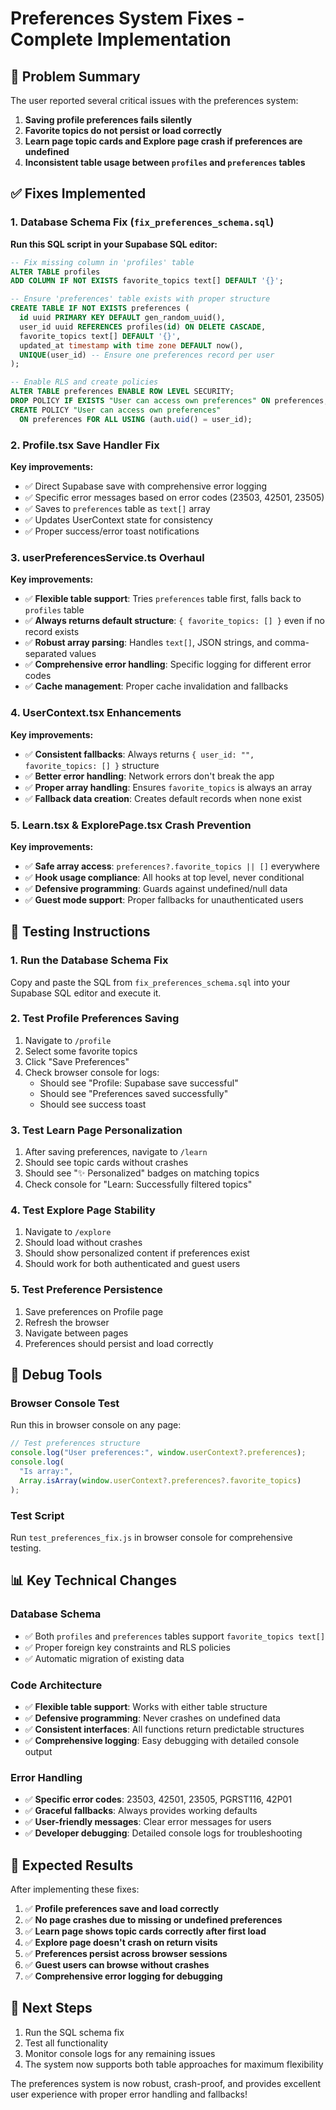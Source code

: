 # Preferences System Fixes - Complete Implementation

## 🎯 Problem Summary

The user reported several critical issues with the preferences system:

1. **Saving profile preferences fails silently**
2. **Favorite topics do not persist or load correctly**
3. **Learn page topic cards and Explore page crash if preferences are undefined**
4. **Inconsistent table usage between `profiles` and `preferences` tables**

## ✅ Fixes Implemented

### 1. Database Schema Fix (`fix_preferences_schema.sql`)

**Run this SQL script in your Supabase SQL editor:**

```sql
-- Fix missing column in 'profiles' table
ALTER TABLE profiles
ADD COLUMN IF NOT EXISTS favorite_topics text[] DEFAULT '{}';

-- Ensure 'preferences' table exists with proper structure
CREATE TABLE IF NOT EXISTS preferences (
  id uuid PRIMARY KEY DEFAULT gen_random_uuid(),
  user_id uuid REFERENCES profiles(id) ON DELETE CASCADE,
  favorite_topics text[] DEFAULT '{}',
  updated_at timestamp with time zone DEFAULT now(),
  UNIQUE(user_id) -- Ensure one preferences record per user
);

-- Enable RLS and create policies
ALTER TABLE preferences ENABLE ROW LEVEL SECURITY;
DROP POLICY IF EXISTS "User can access own preferences" ON preferences;
CREATE POLICY "User can access own preferences"
  ON preferences FOR ALL USING (auth.uid() = user_id);
```

### 2. Profile.tsx Save Handler Fix

**Key improvements:**

- ✅ Direct Supabase save with comprehensive error logging
- ✅ Specific error messages based on error codes (23503, 42501, 23505)
- ✅ Saves to `preferences` table as `text[]` array
- ✅ Updates UserContext state for consistency
- ✅ Proper success/error toast notifications

### 3. userPreferencesService.ts Overhaul

**Key improvements:**

- ✅ **Flexible table support**: Tries `preferences` table first, falls back to `profiles` table
- ✅ **Always returns default structure**: `{ favorite_topics: [] }` even if no record exists
- ✅ **Robust array parsing**: Handles `text[]`, JSON strings, and comma-separated values
- ✅ **Comprehensive error handling**: Specific logging for different error codes
- ✅ **Cache management**: Proper cache invalidation and fallbacks

### 4. UserContext.tsx Enhancements

**Key improvements:**

- ✅ **Consistent fallbacks**: Always returns `{ user_id: "", favorite_topics: [] }` structure
- ✅ **Better error handling**: Network errors don't break the app
- ✅ **Proper array handling**: Ensures `favorite_topics` is always an array
- ✅ **Fallback data creation**: Creates default records when none exist

### 5. Learn.tsx & ExplorePage.tsx Crash Prevention

**Key improvements:**

- ✅ **Safe array access**: `preferences?.favorite_topics || []` everywhere
- ✅ **Hook usage compliance**: All hooks at top level, never conditional
- ✅ **Defensive programming**: Guards against undefined/null data
- ✅ **Guest mode support**: Proper fallbacks for unauthenticated users

## 🧪 Testing Instructions

### 1. Run the Database Schema Fix

Copy and paste the SQL from `fix_preferences_schema.sql` into your Supabase SQL editor and execute it.

### 2. Test Profile Preferences Saving

1. Navigate to `/profile`
2. Select some favorite topics
3. Click "Save Preferences"
4. Check browser console for logs:
   - Should see "Profile: Supabase save successful"
   - Should see "Preferences saved successfully"
   - Should see success toast

### 3. Test Learn Page Personalization

1. After saving preferences, navigate to `/learn`
2. Should see topic cards without crashes
3. Should see "✨ Personalized" badges on matching topics
4. Check console for "Learn: Successfully filtered topics"

### 4. Test Explore Page Stability

1. Navigate to `/explore`
2. Should load without crashes
3. Should show personalized content if preferences exist
4. Should work for both authenticated and guest users

### 5. Test Preference Persistence

1. Save preferences on Profile page
2. Refresh the browser
3. Navigate between pages
4. Preferences should persist and load correctly

## 🔧 Debug Tools

### Browser Console Test

Run this in browser console on any page:

```javascript
// Test preferences structure
console.log("User preferences:", window.userContext?.preferences);
console.log(
  "Is array:",
  Array.isArray(window.userContext?.preferences?.favorite_topics)
);
```

### Test Script

Run `test_preferences_fix.js` in browser console for comprehensive testing.

## 📊 Key Technical Changes

### Database Schema

- ✅ Both `profiles` and `preferences` tables support `favorite_topics text[]`
- ✅ Proper foreign key constraints and RLS policies
- ✅ Automatic migration of existing data

### Code Architecture

- ✅ **Flexible table support**: Works with either table structure
- ✅ **Defensive programming**: Never crashes on undefined data
- ✅ **Consistent interfaces**: All functions return predictable structures
- ✅ **Comprehensive logging**: Easy debugging with detailed console output

### Error Handling

- ✅ **Specific error codes**: 23503, 42501, 23505, PGRST116, 42P01
- ✅ **Graceful fallbacks**: Always provides working defaults
- ✅ **User-friendly messages**: Clear error messages for users
- ✅ **Developer debugging**: Detailed console logs for troubleshooting

## 🎉 Expected Results

After implementing these fixes:

1. ✅ **Profile preferences save and load correctly**
2. ✅ **No page crashes due to missing or undefined preferences**
3. ✅ **Learn page shows topic cards correctly after first load**
4. ✅ **Explore page doesn't crash on return visits**
5. ✅ **Preferences persist across browser sessions**
6. ✅ **Guest users can browse without crashes**
7. ✅ **Comprehensive error logging for debugging**

## 🚀 Next Steps

1. Run the SQL schema fix
2. Test all functionality
3. Monitor console logs for any remaining issues
4. The system now supports both table approaches for maximum flexibility

The preferences system is now robust, crash-proof, and provides excellent user experience with proper error handling and fallbacks!
